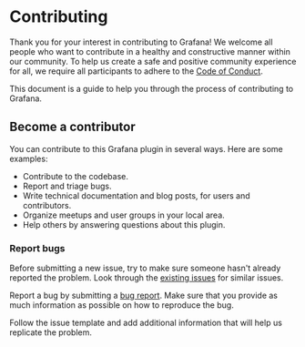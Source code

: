 # Contributing

Thank you for your interest in contributing to Grafana! We welcome all people who want to contribute in a healthy and constructive manner within our community. To help us create a safe and positive community experience for all, we require all participants to adhere to the [Code of Conduct](CODE_OF_CONDUCT.md).

This document is a guide to help you through the process of contributing to Grafana.

## Become a contributor

You can contribute to this Grafana plugin in several ways. Here are some examples:

- Contribute to the codebase.
- Report and triage bugs.
- Write technical documentation and blog posts, for users and contributors.
- Organize meetups and user groups in your local area.
- Help others by answering questions about this plugin.

### Report bugs

Before submitting a new issue, try to make sure someone hasn't already reported the problem. Look through the [existing issues](https://github.com/leoswing/autohome-compareQueries-datasource-rc/issues) for similar issues.

Report a bug by submitting a [bug report](https://github.com/leoswing/autohome-compareQueries-datasource-rc/issues/new?labels=type%3A+bug&template=1-bug_report.md). Make sure that you provide as much information as possible on how to reproduce the bug.

Follow the issue template and add additional information that will help us replicate the problem.
